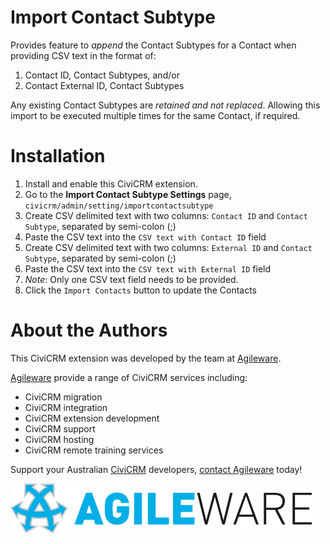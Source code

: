 # Import Contact Subtype

Provides feature to _append_ the Contact Subtypes for a Contact when providing CSV text in the format of:
1. Contact ID, Contact Subtypes, and/or
2. Contact External ID, Contact Subtypes

Any existing Contact Subtypes are _retained and not replaced_. Allowing this import to be executed multiple times for the same Contact, if required.

# Installation

1. Install and enable this CiviCRM extension.
2. Go to the **Import Contact Subtype
   Settings** page, `civicrm/admin/setting/importcontactsubtype`
3. Create CSV delimited text with two columns: `Contact ID` and `Contact Subtype`, separated by semi-colon (;)
4. Paste the CSV text into the `CSV text with Contact ID` field
5. Create CSV delimited text with two columns: `External ID` and `Contact Subtype`, separated by semi-colon (;)
6. Paste the CSV text into the `CSV text with External ID` field
7. _Note_: Only one CSV text field needs to be provided.
8. Click the `Import Contacts` button to update the Contacts

# About the Authors

This CiviCRM extension was developed by the team at [Agileware](https://agileware.com.au).

[Agileware](https://agileware.com.au) provide a range of CiviCRM services including:

* CiviCRM migration
* CiviCRM integration
* CiviCRM extension development
* CiviCRM support
* CiviCRM hosting
* CiviCRM remote training services

Support your Australian [CiviCRM](https://civicrm.org) developers, [contact Agileware](https://agileware.com.au/contact) today!

![Agileware](images/agileware-logo.png)